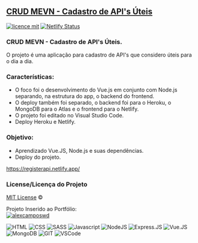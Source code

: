 ## <a href="https://registerapi.netlify.app/">CRUD MEVN - Cadastro de API's Úteis</a>
[![licence mit](https://img.shields.io/badge/licence-MIT-blue.svg)](https://github.com/alexcamposwd/site-vue/blob/main/LICENSE) 
[![Netlify Status](https://api.netlify.com/api/v1/badges/e67da570-a68f-4241-bd8d-3a1c51bab4eb/deploy-status)](https://app.netlify.com/sites/registerapi/deploys)

### CRUD MEVN - Cadastro de API's Úteis.

O projeto é uma aplicação para cadastro de API's que considero úteis para o dia a dia.<br />

### Características:

- O foco foi o desenvolvimento do Vue.js em conjunto com Node.js separando, na estrutura do app, o backend do frontend.
- O deploy também foi separado, o backend foi para o Heroku, o MongoDB para o Atlas e o frontend para o Netlify.
- O projeto foi editado no Visual Studio Code.
- Deploy Heroku e Netlify.

### Objetivo:

- Aprendizado Vue.JS, Node.js e suas dependências.
- Deploy do projeto.

https://registerapi.netlify.app/

### License/Licença do Projeto
[MIT License](./LICENSE) ©

Projeto Inserido ao Portfólio:<br/>
[![alexcamposwd]( https://img.shields.io/badge/-alexcamposwd-blue )](https://alexcamposwd.netlify.app/)

![HTML]( https://img.shields.io/badge/HTML5-E34F26?style=for-the-badge&logo=html5&logoColor=white )
![CSS](https://img.shields.io/badge/CSS3-1572B6?style=for-the-badge&logo=css3&logoColor=white )
![SASS]( https://img.shields.io/badge/Sass-CC6699?style=for-the-badge&logo=sass&logoColor=white )
![Javascript]( https://img.shields.io/badge/JavaScript-F7DF1E?style=for-the-badge&logo=javascript&logoColor=black) 
![NodeJS]( https://img.shields.io/badge/Node.js-339933?style=for-the-badge&logo=nodedotjs&logoColor=white) 
![Express.JS]( https://img.shields.io/badge/Express.js-000000?style=for-the-badge&logo=express&logoColor=white) 
![Vue.JS]( https://img.shields.io/badge/Vue.js-35495E?style=for-the-badge&logo=vuedotjs&logoColor=4FC08D) 
![MongoDB]( https://img.shields.io/badge/MongoDB-4EA94B?style=for-the-badge&logo=mongodb&logoColor=white) 
![GIT]( https://img.shields.io/badge/Git-F05032?style=for-the-badge&logo=git&logoColor=white) 
![VSCode]( https://img.shields.io/badge/Visual_Studio_Code-0078D4?style=for-the-badge&logo=visual%20studio%20code&logoColor=white) 
